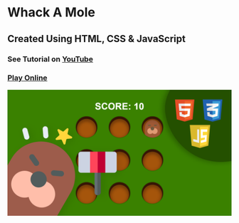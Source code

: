 # Whack A Mole
## Created Using HTML, CSS & JavaScript

### See Tutorial on [YouTube](https://youtu.be/b20YueeXwZg)

### [Play Online](https://0shuvo0.github.io/whack-a-mole/)

![game preview](assets/preview.png)